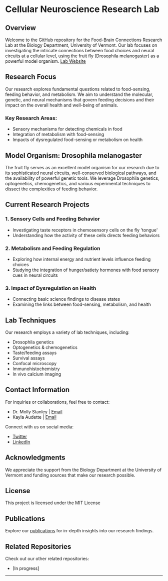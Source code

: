 # Cellular Neuroscience Research Lab



## Overview
Welcome to the GitHub repository for the Food-Brain Connections Research Lab at the Biology Department, University of Vermont. Our lab focuses on investigating the intricate connections between food choices and neural circuits at a cellular level, using the fruit fly (Drosophila melanogaster) as a powerful model organism.
[Lab Website](https://mstanleylab.weebly.com/)
## Research Focus
Our research explores fundamental questions related to food-sensing, feeding behavior, and metabolism. We aim to understand the molecular, genetic, and neural mechanisms that govern feeding decisions and their impact on the overall health and well-being of animals.

### Key Research Areas:
- Sensory mechanisms for detecting chemicals in food
- Integration of metabolism with food-sensing
- Impacts of dysregulated food-sensing or metabolism on health

## Model Organism: Drosophila melanogaster
The fruit fly serves as an excellent model organism for our research due to its sophisticated neural circuits, well-conserved biological pathways, and the availability of powerful genetic tools. We leverage Drosophila genetics, optogenetics, chemogenetics, and various experimental techniques to dissect the complexities of feeding behavior.

## Current Research Projects
### 1. Sensory Cells and Feeding Behavior
- Investigating taste receptors in chemosensory cells on the fly 'tongue'
- Understanding how the activity of these cells directs feeding behaviors

### 2. Metabolism and Feeding Regulation
- Exploring how internal energy and nutrient levels influence feeding choices
- Studying the integration of hunger/satiety hormones with food sensory cues in neural circuits

### 3. Impact of Dysregulation on Health
- Connecting basic science findings to disease states
- Examining the links between food-sensing, metabolism, and health

## Lab Techniques
Our research employs a variety of lab techniques, including:
- Drosophila genetics
- Optogenetics & chemogenetics
- Taste/feeding assays
- Survival assays
- Confocal microscopy
- Immunohistochemistry
- In vivo calcium imaging

## Contact Information
For inquiries or collaborations, feel free to contact:
- Dr. Molly Stanley | [Email](molly.stanley@uvm.edu)
- Kayla Audette | [Email](kayla.audette@uvm.edu)

Connect with us on social media:
- [Twitter](https://twitter.com/Molly_Stanley3)
- [LinkedIn](https://www.linkedin.com/in/molly-stanley-003/)

## Acknowledgments
We appreciate the support from the Biology Department at the University of Vermont and funding sources that make our research possible.

## License
This project is licensed under the MIT License

## Publications
Explore our [publications](https://mstanleylab.weebly.com/publications.html) for in-depth insights into our research findings.

## Related Repositories
Check out our other related repositories:
- [In progress]

---
